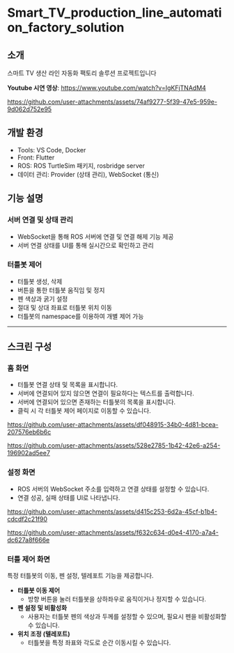 # Smart_TV_production_line_automation_factory_solution
## 소개
스마트 TV 생산 라인 자동화 팩토리 솔루션 프로젝트입니다


**Youtube 시연 영상**: https://www.youtube.com/watch?v=IgKFjTNAdM4

https://github.com/user-attachments/assets/74af9277-5f39-47e5-959e-9d062d752e95

## 개발 환경

- Tools: VS Code, Docker
- Front: Flutter
- ROS: ROS TurtleSim 패키지, rosbridge server
- 데이터 관리: Provider (상태 관리), WebSocket (통신)

## 기능 설명

### 서버 연결 및 상태 관리

- WebSocket을 통해 ROS 서버에 연결 및 연결 해제 기능 제공
- 서버 연결 상태를 UI를 통해 실시간으로 확인하고 관리

### 터틀봇 제어

- 터틀봇 생성, 삭제
- 버튼을 통한 터틀봇 움직임 및 정지
- 펜 색상과 굵기 설정
- 절대 및 상대 좌표로 터틀봇 위치 이동
- 터틀봇의 namespace를 이용하여 개별 제어 가능

---

## 스크린 구성

### 홈 화면

- 터틀봇 연결 상태 및 목록을 표시합니다.
- 서버에 연결되어 있지 않으면 연결이 필요하다는 텍스트를 출력합니다.
- 서버에 연결되어 있으면 존재하는 터틀봇의 목록을 표시합니다.
- 클릭 시 각 터틀봇 제어 페이지로 이동할 수 있습니다.

https://github.com/user-attachments/assets/df048915-34b0-4d81-bcea-207576eb6b6c

https://github.com/user-attachments/assets/528e2785-1b42-42e6-a254-196902ad5ee7

### 설정 화면

- ROS 서버의 WebSocket 주소를 입력하고 연결 상태를 설정할 수 있습니다.
- 연결 성공, 실패 상태를 UI로 나타냅니다.

https://github.com/user-attachments/assets/d415c253-6d2a-45cf-b1b4-cdcdf2c21f90

https://github.com/user-attachments/assets/f632c634-d0e4-4170-a7a4-dc627a8f666e

### 터틀 제어 화면

특정 터틀봇의 이동, 펜 설정, 텔레포트 기능을 제공합니다.

- **터틀봇 이동 제어**
    - 방향 버튼을 눌러 터틀봇을 상하좌우로 움직이거나 정지할 수 있습니다.
- **펜 설정 및 비활성화**
    - 사용자는 터틀봇 펜의 색상과 두께를 설정할 수 있으며, 필요시 펜을 비활성화할 수 있습니다.
- **위치 조정 (텔레포트)**
    - 터틀봇을 특정 좌표와 각도로 순간 이동시킬 수 있습니다.

